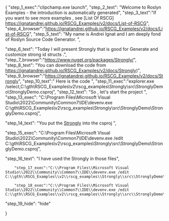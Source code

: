 {
    "step_1_exec":"clipchamp.exe launch",
    "step_2_text": "Welcome to Roslyn Examples - the introduction is automatically generated",
    "step_3_text":"If you want to see more examples , see  [List Of RSCG] https://ignatandrei.github.io/RSCG_Examples/v2/docs/List-of-RSCG",
    "step_4_browser":"https://ignatandrei.github.io/RSCG_Examples/v2/docs/List-of-RSCG",
    "step_5_text": "My name is Andrei Ignat and I am deeply fond of Roslyn Source Code Generator. ",

"step_6_text": "Today I will present Strongly  that is good for Generate and customize strong id structs .",
"step_7_browser":"https://www.nuget.org/packages/Strongly/",
"step_8_text": "You can download the code from https://ignatandrei.github.io/RSCG_Examples/v2/docs/Strongly)",
"step_9_browser":"https://ignatandrei.github.io/RSCG_Examples/v2/docs/Strongly",
"step_10_text":" Here is the code ",
"step_11_exec":"explorer.exe /select,C:\\gth\\RSCG_Examples\\v2\\rscg_examples\\Strongly\\src\\StronglyDemo\\StronglyDemo.csproj",
"step_12_text": "So , let's start the project ",
"step_13_exec": "C:\\Program Files\\Microsoft Visual Studio\\2022\\Community\\Common7\\IDE\\devenv.exe C:\\gth\\RSCG_Examples\\v2\\rscg_examples\\Strongly\\src\\StronglyDemo\\StronglyDemo.csproj",

"step_14_text": "You put the  [Strongly](https://www.nuget.org/packages/Strongly/) into the csproj ",

"step_15_exec": "C:\\Program Files\\Microsoft Visual Studio\\2022\\Community\\Common7\\IDE\\devenv.exe /edit C:\\gth\\RSCG_Examples\\v2\\rscg_examples\\Strongly\\src\\StronglyDemo\\StronglyDemo.csproj",

"step_16_text": "I have used the Strongly in those files",


        "step_17_exec":"C:\\Program Files\\Microsoft Visual Studio\\2022\\Community\\Common7\\IDE\\devenv.exe /edit C:\\gth\\RSCG_Examples\\v2\\rscg_examples\\Strongly\\src\\StronglyDemo\\Person.cs",
    
        "step_18_exec":"C:\\Program Files\\Microsoft Visual Studio\\2022\\Community\\Common7\\IDE\\devenv.exe /edit C:\\gth\\RSCG_Examples\\v2\\rscg_examples\\Strongly\\src\\StronglyDemo\\Program.cs",
    
"step_19_hide": "hide"


}